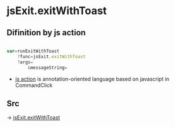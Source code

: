 # jsExit.exitWithToast

## Difinition by js action

```js.js

var=runExitWithToast
	?func=jsExit.exitWithToast
	?args=
		&messageString=
```

- [js action]() is annotation-oriented language based on javascript in CommandClick

## Src

-> [jsExit.exitWithToast](https://github.com/puutaro/CommandClick/blob/master/app/src/main/java/com/puutaro/commandclick/fragment_lib/terminal_fragment/js_interface/system/JsExit.kt#L30)


